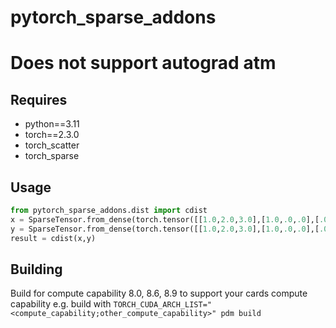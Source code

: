 # pytorch_sparse_addons

# Does not support autograd atm
## Requires
- python==3.11
- torch==2.3.0
- torch_scatter
- torch_sparse

## Usage
```python
from pytorch_sparse_addons.dist import cdist
x = SparseTensor.from_dense(torch.tensor([[1.0,2.0,3.0],[1.0,.0,.0],[.0,1.0,1.0]]))
y = SparseTensor.from_dense(torch.tensor([[1.0,2.0,3.0],[1.0,.0,.0],[.0,1.0,.0],[.0,1.0,2.0],[.0,1.0,2.0]]))
result = cdist(x,y)
```

## Building
Build for compute capability 8.0, 8.6, 8.9
to support your cards compute capability e.g. build with `TORCH_CUDA_ARCH_LIST="<compute_capability;other_compute_capability>" pdm build`